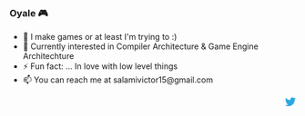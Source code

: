 # <h3>Oyale 🎮</h3>

<ul>
  <li> 🔭 I make games or at least I'm trying to :) </li>
  <li> 🌱 Currently interested in Compiler Architecture & Game Engine Architechture </li>
  <li> ⚡ Fun fact: ... In love with low level things </li>
  <li> 📫 You can reach me at salamivictor15@gmail.com </li>
</ul>

<a href="https://twitter.com/oyalesalami">
  <img align="right" alt="Salami Victor | Twitter" width="21px" src="https://raw.githubusercontent.com/oyalesalami/oyalesalami/master/twitter.svg" />
</a>
